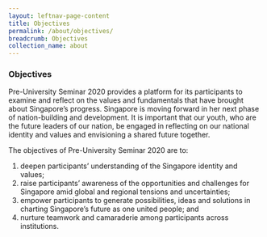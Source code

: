 ```yaml
---
layout: leftnav-page-content
title: Objectives
permalink: /about/objectives/
breadcrumb: Objectives
collection_name: about
---
```


### **Objectives**

Pre-University Seminar 2020 provides a platform for its participants to examine and reflect on the values and fundamentals that have brought about Singapore’s progress. Singapore is moving forward in her next phase of nation-building and development.  It is important that our youth, who are the future leaders of our nation, be engaged in reflecting on our national identity and values and envisioning a shared future together.

The objectives of Pre-University Seminar 2020 are to:
1.	deepen participants’ understanding of the Singapore identity and values;
2.	raise participants’ awareness of the opportunities and challenges for Singapore amid global and regional tensions and uncertainties;
3.	empower participants to generate possibilities, ideas and solutions in charting Singapore’s future as one united people; and 
4.	nurture teamwork and camaraderie among participants across institutions.

